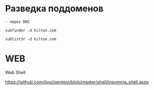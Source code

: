 # Разведка поддоменов
    
    - через DNS
    
    subfinder -d hilton.com
    
    sublist3r -d hilton.com




# WEB

Web Shell

https://github.com/jivoi/pentest/blob/master/shell/insomnia_shell.aspx
